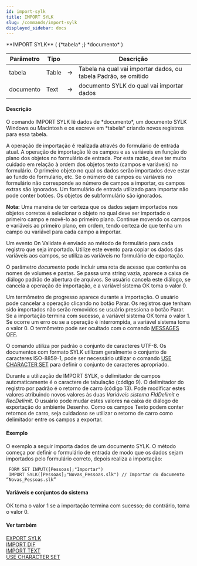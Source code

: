 ```yaml
---
id: import-sylk
title: IMPORT SYLK
slug: /commands/import-sylk
displayed_sidebar: docs
---
```


<!--REF #_command_.IMPORT SYLK.Syntax-->**IMPORT SYLK** ( {*tabela* ;} *documento* )<!-- END REF-->
<!--REF #_command_.IMPORT SYLK.Params-->
| Parâmetro | Tipo |  | Descrição |
| --- | --- | --- | --- |
| tabela | Table | &rarr; | Tabela na qual vai importar dados, ou tabela Padrão, se omitido |
| documento | Text | &rarr; | documento SYLK do qual vai importar dados |

<!-- END REF-->

#### Descrição 

<!--REF #_command_.IMPORT SYLK.Summary-->O comando IMPORT SYLK lê dados de *documento*, um documento SYLK Windows ou Macintosh e os escreve em *tabela* criando novos registros para essa tabela.<!-- END REF--> 

A operação de importação é realizada através do formulário de entrada atual. A operação de importação lê os campos e as variáveis en função do plano dos objetos no formulário de entrada. Por esta razão, deve ter muito cuidado em relação à ordem dos objetos texto (campos e variáveis) no formulário. O primeiro objeto no qual os dados serão importados deve estar ao fundo do formulario, etc. Se o número de campos ou variáveis no formulário não corresponde ao número de campos a importar, os campos extras são ignorados. Um formulário de entrada utilizado para importar não pode conter botões. Os objetos de subformulário são ignorados.

**Nota:** Uma maneira de ter certeza que os dados sejam importados nos objetos corretos é selecionar o objeto no qual deve ser importado o primeiro campo e movê-lo ao primeiro plano. Continue movendo os campos e variáveis ao primeiro plano, em ordem, tendo certeza de que tenha um campo ou variável para cada campo a importar. 

Um evento On Validate é enviado ao método de formulário para cada registro que seja importado. Utilize este evento para copiar os dados das variáveis aos campos, se utiliza as variáveis no formulário de exportação.

O parâmetro *documento* pode incluir uma rota de acesso que contenha os nomes de volumes e pastas. Se passa uma string vazia, aparece a caixa de diálogo padrão de abertura de arquivos. Se usuário cancela este diálogo, se cancela a operação de importação, e a variável sistema OK toma o valor 0.

Um termômetro de progresso aparece durante a importação. O usuário pode cancelar a operação clicando no botão Parar. Os registros que tenham sido importados não serão removidos se usuário pressiona o botão Parar. Se a importação termina com sucesso, a variável sistema OK toma o valor 1\. Se ocorre um erro ou se a operação é interrompida, a variável sistema toma o valor 0\. O termômetro pode ser ocultado com o comando [MESSAGES OFF](messages-off.md).

O comando utiliza por padrão o conjunto de caracteres UTF-8\. Os documentos com formato SYLK utilizam geralmente o conjunto de caracteres ISO-8859-1, pode ser necessário utilizar o comando [USE CHARACTER SET](use-character-set.md) para definir o conjunto de caracteres apropriado.  

Durante a utilização de IMPORT SYLK, o delimitador de campos automaticamente é o caractere de tabulação (código 9). O delimitador do registro por padrão é o retorno de carro (código 13). Pode modificar estes valores atribuindo novos valores às duas *Variáveis sistema* *FldDelimit* e *RecDelimit*. O usuário pode mudar estes valores na caixa de diálogo de exportação do ambiente Desenho. Como os campos Texto podem conter retornos de carro, seja cuidadoso se utilizar o retorno de carro como delimitador entre os campos a exportar.

#### Exemplo 

O exemplo a seguir importa dados de um documento SYLK. O método começa por definir o formulário de entrada de modo que os dados sejam importados pelo formulário correto, depois realiza a importação:

```4d
 FORM SET INPUT([Pessoas];"Importar")
 IMPORT SYLK([Pessoas];"Novas_Pessoas.slk") // Importar do documento “Novas_Pessoas.slk”
```

#### Variáveis e conjuntos do sistema 

OK toma o valor 1 se a importação termina com sucesso; do contrário, toma o valor 0.

#### Ver também 

[EXPORT SYLK](export-sylk.md)  
[IMPORT DIF](import-dif.md)  
[IMPORT TEXT](import-text.md)  
[USE CHARACTER SET](use-character-set.md)  